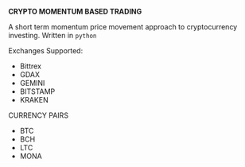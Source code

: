 **CRYPTO MOMENTUM BASED TRADING**

A short term momentum price movement approach to cryptocurrency investing. Written in `python`


Exchanges Supported:
- Bittrex
- GDAX
- GEMINI 
- BITSTAMP
- KRAKEN

CURRENCY PAIRS
- BTC
- BCH
- LTC
- MONA